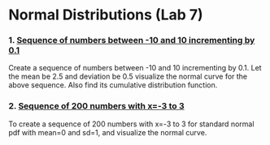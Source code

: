 # Normal Distributions (Lab 7)


### 1. [Sequence of numbers between -10 and 10 incrementing by 0.1](./sequence_1.r)

Create a sequence of numbers between -10 and 10 incrementing by 0.1. Let the mean be 2.5 and deviation be 0.5 visualize the normal curve for the above sequence. Also find its cumulative distribution function.


### 2. [Sequence of 200 numbers with x=-3 to 3](./sequence_2.r)

To create a sequence of 200 numbers with x=-3 to 3 for standard normal pdf with mean=0 and sd=1, and visualize the normal curve.

